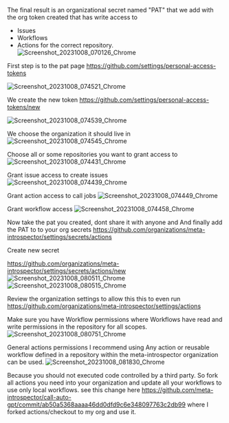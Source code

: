 The final result is an organizational secret named "PAT" 
that we add with the org token created that has write access to 
* Issues
* Workflows
* Actions
for the correct repository.
![Screenshot_20231008_070126_Chrome](https://github.com/meta-introspector/call-auto-gpt/assets/16427113/41c88aba-a715-4bcb-8a67-3b0b8d1bd3b5)

First step is to the pat page
https://github.com/settings/personal-access-tokens

![Screenshot_20231008_074521_Chrome](https://github.com/meta-introspector/call-auto-gpt/assets/16427113/912973a8-33ce-4c98-b0d3-d1d3354b28ae)

We create the new token
https://github.com/settings/personal-access-tokens/new

![Screenshot_20231008_074539_Chrome](https://github.com/meta-introspector/call-auto-gpt/assets/16427113/5a1e562e-ed7a-47a3-93a9-524a01efa800)

We choose the organization it should live in
![Screenshot_20231008_074545_Chrome](https://github.com/meta-introspector/call-auto-gpt/assets/16427113/096337db-ee13-4528-9bf4-f79be35bd371)

Choose all or some repositories you want to grant access to
![Screenshot_20231008_074431_Chrome](https://github.com/meta-introspector/call-auto-gpt/assets/16427113/a177db73-66c0-4201-aac0-d026456ea500)

Grant issue access to create issues
![Screenshot_20231008_074439_Chrome](https://github.com/meta-introspector/call-auto-gpt/assets/16427113/0969c57e-3971-4ae0-979b-0362dc35a3fe)

Grant action access to call jobs
![Screenshot_20231008_074449_Chrome](https://github.com/meta-introspector/call-auto-gpt/assets/16427113/56f30964-874a-4b89-b6bd-6802d098ca39)

Grant workflow access
![Screenshot_20231008_074458_Chrome](https://github.com/meta-introspector/call-auto-gpt/assets/16427113/62b929a5-238b-4461-9ee2-8adbc400800a)

Now take the pat you created, dont share it with anyone and And finally add the PAT to 
 to your org secrets 
https://github.com/organizations/meta-introspector/settings/secrets/actions

Create new secret 

https://github.com/organizations/meta-introspector/settings/secrets/actions/new 
![Screenshot_20231008_080511_Chrome](https://github.com/meta-introspector/call-auto-gpt/assets/16427113/e961eb02-7720-493b-aee4-19e4bf9e1aca)
![Screenshot_20231008_080515_Chrome](https://github.com/meta-introspector/call-auto-gpt/assets/16427113/53c69c32-e336-43bb-aa42-d5c4c404377e)


Review the organization settings to allow this this to even run
https://github.com/organizations/meta-introspector/settings/actions

Make sure you have Workflow permissions where 
Workflows have read and write permissions in the repository for all scopes.
![Screenshot_20231008_080751_Chrome](https://github.com/meta-introspector/call-auto-gpt/assets/16427113/6bb25635-97a0-4611-9c88-ec98b05e51bd)

General actions permissions
I recommend using Any action or reusable workflow defined in a repository within the meta-introspector organization can be used.
 ![Screenshot_20231008_081830_Chrome](https://github.com/meta-introspector/call-auto-gpt/assets/16427113/93e56312-f240-4b3a-ac0c-d8c912b7b09e)

Because you should not executed code controlled by a third party. So fork all actions you need into your organization and update all your workflows to use only local workflows. see this change here 
https://github.com/meta-introspector/call-auto-gpt/commit/ab50a5368aaaa46dd0dfd9c6e348097763c2db99 where I forked actions/checkout to my org and use it. 
